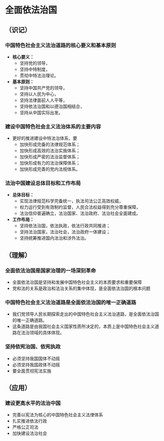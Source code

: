 # 全面依法治国

## （识记）

### 中国特色社会主义法治道路的核心要义和基本原则

- **核心要义：**
  + 坚持党的领导，
  + 坚持中特制度，
  + 贯彻中特法治理论。
- **基本原则：**
  + 坚持中国共产党的领导，
  + 坚持以人民为中心，
  + 坚持法律面前人人平等，
  + 坚持依法治国和以德治国相结合，
  + 坚持从中国实际出发。

### 建设中国特色社会主义法治体系的主要内容

- 更好的推进建设中特法治体系，要
  + 加快形成完备的法律规范体系；
  + 加快形成高效的法治实施体系；
  + 加快形成严密的法治监督体系；
  + 加快形成有力的法治保障体系；
  + 加快形成完善的党内法规体系。

### 法治中国建设总体目标和工作布局

- **总体目标：**
  + 实现法律规范科学完备统一，执法司法公正高效权威，
  + 权力运行受到有效制约监督，人民合法权益得到充分尊重保障，
  + 法治信仰普遍确立，法治国家、法治政府、法治社会全面建成。
- **工作布局：**
  + 坚持依法治国，依法执政，依法行政共同推进；
  + 坚持法治国家，法治社会，法治政府一体建设；
  + 坚持统筹推进国内法治和涉外法治。

## （理解）

### 全面依法治国是国家治理的一场深刻革命

- 全面依法治国是坚持和发展中国特色社会主义的本质要求和重要保障
- 党和法的关系是政治和法治关系的集中体现，是全面依法治国的根本问题

### 中国特色社会主义法治道路是全面依法治国的唯一正确道路

- 我们党领导人民长期探索走出的中国特色社会主义法治道路，是全面依法治国的唯一正确道路。
- 这条道路是由我国社会主义国家性质所决定的，本质上是中国特色社会主义道路在法治领域的具体体现。

### 坚持依宪治国、依宪执政

- 必须坚持我国国体不动摇
- 必须坚持我国政体不动摇
- 要全面贯彻宪法实施

## （应用）

### 建设更高水平的法治中国

- 完善以宪法为核心的中国特色社会主义法律体系
- 扎实推进依法行政
- 严格公正司法
- 加快建设法治社会
